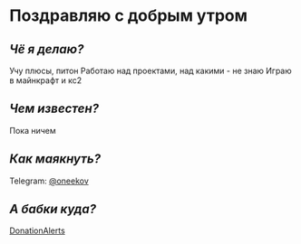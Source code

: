# Поздравляю с добрым утром


## _**Чё я делаю?**_
Учу плюсы, питон
Работаю над проектами, над какими - не знаю
Играю в майнкрафт и кс2

## *Чем известен?*
Пока ничем

## *Как маякнуть?*
Telegram: [@oneekov](t.me/oneekov)

## *А бабки куда?*
[DonationAlerts](https://www.donationalerts.com/r/oneekov)
